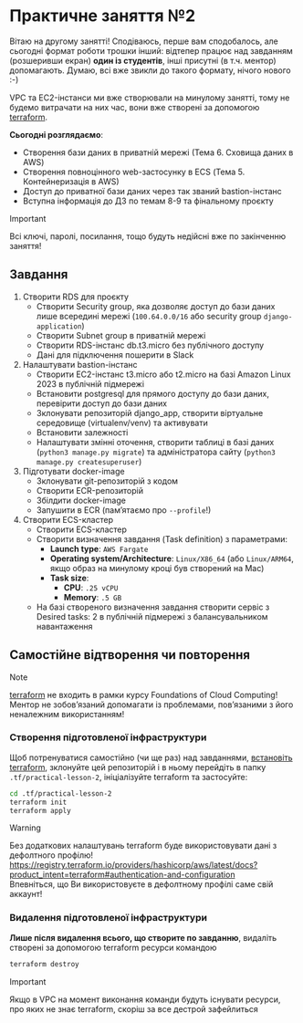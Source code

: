 # Практичне заняття №2

Вітаю на другому занятті! Сподіваюсь, перше вам сподобалось, але сьогодні формат роботи трошки інший: відтепер працює над завданням (розшеривши екран) **один із студентів**, інші присутні (в т.ч. ментор) допомагають. Думаю, всі вже звикли до такого формату, нічого нового :-)

VPC та EC2-інстанси ми вже створювали на минулому занятті, тому не будемо витрачати на них час, вони вже створені за допомогою [terraform](https://www.terraform.io/).

**Сьогодні розглядаємо**:

- Створення бази даних в приватній мережі (Тема 6. Сховища даних в AWS)
- Створення повноцінного web-застосунку в ECS (Тема 5. Контейнеризація в AWS)
- Доступ до приватної бази даних через так званий bastion-інстанс
- Вступна інформація до ДЗ по темам 8-9 та фінальному проєкту

> [!IMPORTANT]
> Всі ключі, паролі, посилання, тощо будуть недійсні вже по закінченню заняття!

## Завдання

1. Створити RDS для проєкту
   - Створити Security group, яка дозволяє доступ до бази даних лише всередині мережі (`100.64.0.0/16` або security group `django-application`)
   - Створити Subnet group в приватній мережі
   - Створити RDS-інстанс db.t3.micro без публічного доступу
   - Дані для підключення пошерити в Slack
2. Налаштувати bastion-інстанс
   - Створити EC2-інстанс t3.micro або t2.micro на базі Amazon Linux 2023 в публічній підмережі
   - Встановити postgresql для прямого доступу до бази даних, перевірити доступ до бази даних
   - Зклонувати репозиторій django_app, створити віртуальне середовище (virtualenv/venv) та активувати
   - Встановити залежності
   - Налаштувати змінні оточення, створити таблиці в базі даних (`python3 manage.py migrate`) та адміністратора сайту (`python3 manage.py createsuperuser`)
3. Підготувати docker-image
   - Зклонувати git-репозиторій з кодом
   - Створити ECR-репозиторій
   - Збілдити docker-image
   - Запушити в ECR (памʼятаємо про `--profile`!)
4. Створити ECS-кластер
   - Створити ECS-кластер
   - Створити визначення завдання (Task definition) з параметрами:
     - **Launch type**: `AWS Fargate`
     - **Operating system/Architecture**: `Linux/X86_64` (або `Linux/ARM64`, якщо образ на минулому кроці був створений на Mac)
     - **Task size**:
       - **CPU**: `.25 vCPU`
       - **Memory**: `.5 GB`
   - На базі створеного визначення завдання створити сервіс з Desired tasks: 2 в публічній підмережі з балансувальником навантаження

## Самостійне відтворення чи повторення

> [!NOTE]
> [terraform](https://www.terraform.io/) не входить в рамки курсу Foundations of Cloud Computing!  
> Ментор не зобовʼязаний допомагати із проблемами, повʼязаними з його неналежним використанням!

### Створення підготовленої інфраструктури

Щоб потренуватися самостійно (чи ще раз) над завданнями, [встановіть terraform](https://developer.hashicorp.com/terraform/install), зклонуйте цей репозиторій і в ньому перейдіть в папку `.tf/practical-lesson-2`, ініціалізуйте terraform та застосуйте:

```bash
cd .tf/practical-lesson-2
terraform init
terraform apply
```

> [!WARNING]
> Без додаткових налаштувань terraform буде використовувати дані з дефолтного профілю!  
> https://registry.terraform.io/providers/hashicorp/aws/latest/docs?product_intent=terraform#authentication-and-configuration  
> Впевніться, що Ви використовуєте в дефолтному профілі саме свій аккаунт!

### Видалення підготовленої інфраструктури

**Лише після видалення всього, що створите по завданню**, видаліть створені за допомогою terraform ресурси командою

```bash
terraform destroy
```

> [!IMPORTANT]
> Якщо в VPC на момент виконання команди будуть існувати ресурси, про яких не знає terraform, скоріш за все дестрой зафейлиться
